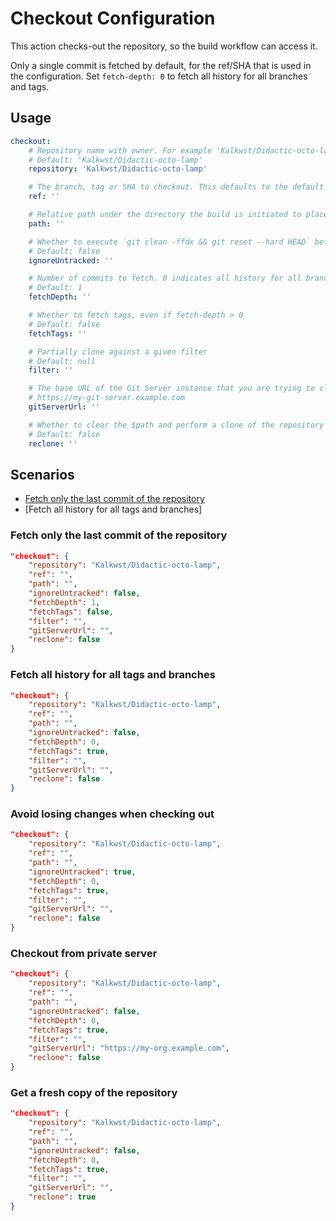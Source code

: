 # Checkout Configuration
This action checks-out the repository, so the build workflow can access it.

Only a single commit is fetched by default, for the ref/SHA that is used in the configuration. Set `fetch-depth: 0` to fetch all history for all branches and tags. 

## Usage
```yaml
checkout:
    # Repository name with owner. For example 'Kalkwst/Didactic-octo-lamp'
    # Default: 'Kalkwst/Didactic-octo-lamp'
    repository: 'Kalkwst/Didactic-octo-lamp'

    # The branch, tag or SHA to checkout. This defaults to the default branch of your repository
    ref: ''

    # Relative path under the directory the build is initiated to place the repository
    path: ''

    # Whether to execute `git clean -ffdx && git reset --hard HEAD` before fetching
    # Default: false
    ignoreUntracked: ''

    # Number of commits to fetch. 0 indicates all history for all branches and tags
    # Default: 1
    fetchDepth: ''

    # Whether to fetch tags, even if fetch-depth > 0
    # Default: false
    fetchTags: ''

    # Partially clone against a given filter
    # Default: null
    filter: ''

    # The base URL of the Git Server instance that you are trying to clone from. Example URLs are https://github.com or
    # https://my-git-server.example.com
    gitServerUrl: ''

    # Whether to clear the $path and perform a clone of the repository
    # Default: false
    reclone: ''
```

## Scenarios
- [Fetch only the last commit of the repository](#fetch-only-the-last-commit-of-the-repository)
- [Fetch all history for all tags and branches]
### Fetch only the last commit of the repository

```json
"checkout": {
    "repository": "Kalkwst/Didactic-octo-lamp",
    "ref": "",
    "path": "",
    "ignoreUntracked": false,
    "fetchDepth": 1,
    "fetchTags": false,
    "filter": "",
    "gitServerUrl": "",
    "reclone": false
}
```

### Fetch all history for all tags and branches

```json
"checkout": {
    "repository": "Kalkwst/Didactic-octo-lamp",
    "ref": "",
    "path": "",
    "ignoreUntracked": false,
    "fetchDepth": 0,
    "fetchTags": true,
    "filter": "",
    "gitServerUrl": "",
    "reclone": false
}
```

### Avoid losing changes when checking out

```json
"checkout": {
    "repository": "Kalkwst/Didactic-octo-lamp",
    "ref": "",
    "path": "",
    "ignoreUntracked": true,
    "fetchDepth": 0,
    "fetchTags": true,
    "filter": "",
    "gitServerUrl": "",
    "reclone": false
}
```

### Checkout from private server
```json
"checkout": {
    "repository": "Kalkwst/Didactic-octo-lamp",
    "ref": "",
    "path": "",
    "ignoreUntracked": false,
    "fetchDepth": 0,
    "fetchTags": true,
    "filter": "",
    "gitServerUrl": "https://my-org.example.com",
    "reclone": false
}
```

### Get a fresh copy of the repository

```json
"checkout": {
    "repository": "Kalkwst/Didactic-octo-lamp",
    "ref": "",
    "path": "",
    "ignoreUntracked": false,
    "fetchDepth": 0,
    "fetchTags": true,
    "filter": "",
    "gitServerUrl": "",
    "reclone": true
}
```